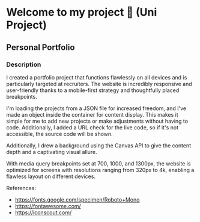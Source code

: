# Welcome to my project 🦊 (Uni Project)

## Personal Portfolio

### Description

I created a portfolio project that functions flawlessly on all devices and is particularly targeted at recruiters. The website is incredibly responsive and user-friendly thanks to a mobile-first strategy and thoughtfully placed breakpoints.

I'm loading the projects from a JSON file for increased freedom, and I've made an object inside the container for content display. This makes it simple for me to add new projects or make adjustments without having to code. Additionally, I added a URL check for the live code, so if it's not accessible, the source code will be shown.

Additionally, I drew a background using the Canvas API to give the content depth and a captivating visual allure.

With media query breakpoints set at 700, 1000, and 1300px, the website is optimized for screens with resolutions ranging from 320px to 4k, enabling a flawless layout on different devices.

References:

- https://fonts.google.com/specimen/Roboto+Mono
- https://fontawesome.com/
- https://iconscout.com/
